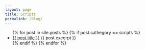 ```yaml
---
layout: page
title: Scripts
permalink: /blog/
---
```


<ul>
  {% for post in site.posts %}
    {% if post.cathegory == scripts %}
      <li>
        <a href="{{ post.url }}">{{ post.title }}</a>
        {{ post.excerpt }}
      </li>
    {% endif %}
  {% endfor %}
</ul>
